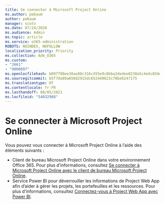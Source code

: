 ```yaml
---
title: Se connecter à Microsoft Project Online
ms.author: pebaum
author: pebaum
manager: scotv
ms.date: 07/24/2020
ms.audience: Admin
ms.topic: article
ms.service: o365-administration
ROBOTS: NOINDEX, NOFOLLOW
localization_priority: Priority
ms.collection: Adm_O365
ms.custom:
- "2661"
- "9000697"
ms.openlocfilehash: b097798ee38ae88c316c455e9c8bba2dedee8238a5c4e4c034ecfc9cdc17f72e
ms.sourcegitcommit: b5f7da89a650d2915dc652449623c78be6247175
ms.translationtype: HT
ms.contentlocale: fr-FR
ms.lasthandoff: 08/05/2021
ms.locfileid: "54032988"
---
```

# <a name="connect-to-project-online"></a>Se connecter à Microsoft Project Online

Vous pouvez vous connecter à Microsoft Project Online à l’aide des éléments suivants :

- Client de bureau Microsoft Project Online dans votre environnement Office 365. Pour plus d’informations, consultez [Se connecter à Microsoft Project Online avec le client de bureau Microsoft Project Online](https://docs.microsoft.com/projectonline/connect-to-project-online-with-the-project-online-desktop-client).  
- Service Power BI pour déverrouiller les informations de Project Web App afin d’aider à gérer les projets, les portefeuilles et les ressources. Pour plus d’informations, consultez [Connectez-vous à Project Web App avec Power BI](https://docs.microsoft.com/power-bi/connect-data/service-connect-to-project-online).  